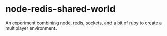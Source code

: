 node-redis-shared-world
=======================

An experiment combining node, redis, sockets, and a bit of ruby to create a multiplayer environment.